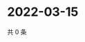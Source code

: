 # 2022-03-15

共 0 条

<!-- BEGIN WEIBO -->
<!-- 最后更新时间 Tue Mar 15 2022 12:19:28 GMT+0800 (China Standard Time) -->

<!-- END WEIBO -->
